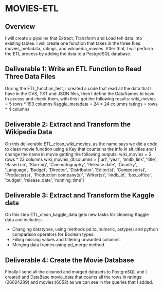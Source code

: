 # MOVIES-ETL

## Overview
I will create a pipeline that Extract, Transform and Load teh data into existing tables. I will create one function that takes in the three files: movies_metadata, ratings, and wikipedia_movies. After that, I will perform the ETL process by adding the data to a PostgreSQL database. 

## Deliverable 1: Write an ETL Function to Read Three Data Files
During the ETL_function_test, I created a code that read all the data that I have in the CVS, TXT and JSON files, then I define the Dataframes to have th access and check them, with this I got the following results: 
wiki_movies = 5 rows * 193 columns 
Kaggle_metadata = 24 * 24 columns 
ratings = rows * 4 columns

## Deliverable 2: Extract and Transform the Wikipedia Data
On this deliverable ETL_clean_wiki_movies, as the name says we did a code to clean movie function using a Key that countains the info in alt_titles and I change the name in movie getting the following outputs:
wiki_movies = 5 rows * 23 columns 
wiki_movies_df.columns = ['url',
 'year',
 'imdb_link',
 'title',
 'Based on',
 'Starring',
 'Cinematography',
 'Release date',
 'Country',
 'Language',
 'Budget',
 'Director',
 'Distributor',
 'Editor(s)',
 'Composer(s)',
 'Producer(s)',
 'Production company(s)',
 'Writer(s)',
 'imdb_id',
 'box_office',
 'budget',
 'release_date',
 'running_time']


## Deliverable 3: Extract and Transform the Kaggle data
On this step ETL_clean_kaggle_data gets new tasks for cleaning Kaggle data and includes:
- Changing datatypes, using methods pd.to_numeric, astype() and python comparison operators for Boolean types.
- Filling missing values and filtering unwanted columns.
- Merging data frames using pd_merge method.

## Deliverable 4: Create the Movie Database
FInally I send all the cleaned and marged datasets to PostgreSQL and I created and DataBase movie_data that counts all the rows in ratings:(26024289) and  movies:(6052) as we can see in the queries that I added. 

